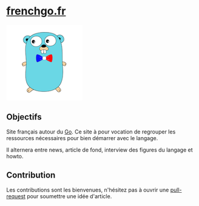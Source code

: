 # [frenchgo.fr](https://frenchgo.fr)

![french gopher](blog/themes/hugo-theme-cactus-plus/static/images/avatar@2x.png "french gopher")


## Objectifs
Site français autour du [Go](https://golang.org/doc/install). Ce site à pour vocation de regrouper les ressources nécessaires pour bien démarrer avec le langage.

Il alternera entre news, article de fond, interview des figures du langage et howto.

## Contribution
Les contributions sont les bienvenues, n'hésitez pas à ouvrir une [pull-request](https://github.com/frenchgofr/frenchgofr) pour soumettre une idée d'article.

